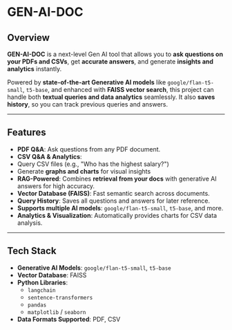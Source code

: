 # GEN-AI-DOC


## Overview
**GEN-AI-DOC** is a next-level Gen AI tool that allows you to **ask questions on your PDFs and CSVs**, get **accurate answers**, and generate **insights and analytics** instantly.  

Powered by **state-of-the-art Generative AI models** like `google/flan-t5-small`, `t5-base`, and enhanced with **FAISS vector search**, this project can handle both **textual queries and data analytics** seamlessly. It also **saves history**, so you can track previous queries and answers.

---

## Features

-  **PDF Q&A**: Ask questions from any PDF document.  
-  **CSV Q&A & Analytics**:  
- Query CSV files (e.g., "Who has the highest salary?")  
 - Generate **graphs and charts** for visual insights  
-  **RAG-Powered**: Combines **retrieval from your docs** with generative AI answers for high accuracy.  
-  **Vector Database (FAISS)**: Fast semantic search across documents.  
-  **Query History**: Saves all questions and answers for later reference.  
-  **Supports multiple AI models**: `google/flan-t5-small`, `t5-base`, and more.  
-  **Analytics & Visualization**: Automatically provides charts for CSV data analysis.  

---

## Tech Stack

- **Generative AI Models**: `google/flan-t5-small`, `t5-base`  
- **Vector Database**: FAISS  
- **Python Libraries**:  
  - `langchain`  
  - `sentence-transformers`  
  - `pandas`  
  - `matplotlib` / `seaborn`  
- **Data Formats Supported**: PDF, CSV  
